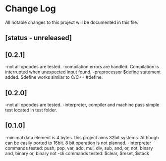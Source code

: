 # Change Log
All notable changes to this project will be documented in this file.

## [status - unreleased]

## [0.2.1]
-not all opcodes are tested.
-compilation errors are handled. Compilation is interrupted when unexpected input found.
-preprocessor $define statement added. $define works similar to C/C++ #define.

## [0.2.0]
-not all opcodes are tested.
-interpreter, compiler and machine pass simple test located in test folder.

## [0.1.0]
-minimal data element is 4 bytes. this project aims 32bit systems. Although can be easily ported to 16bit. 8 bit operation is not planned.
-interpreter commands tested: push, pop, var, add, mul, div, sub, and, or, not, binary and, binary or, binary not
-cli commands tested: $clear, $reset, $stack

